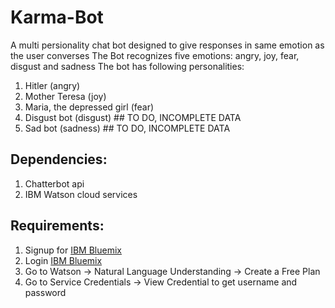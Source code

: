 # Karma-Bot
A multi persionality chat bot designed to give responses in same emotion as the user converses
The Bot recognizes five emotions: angry, joy, fear, disgust and sadness
The bot has following personalities:
 1. Hitler (angry)
 2. Mother Teresa (joy)
 3. Maria, the depressed girl (fear)
 4. Disgust bot (disgust)  ## TO DO, INCOMPLETE DATA
 5. Sad bot (sadness)      ## TO DO, INCOMPLETE DATA

## **Dependencies:** 
 1. Chatterbot api
 2. IBM Watson cloud services

## **Requirements:**
 1. Signup for [IBM Bluemix](https://console.bluemix.net/registration/?target=/catalog/services/alchemyapi/)
 2. Login [IBM Bluemix](https://idaas.iam.ibm.com/idaas/mtfim/sps/authsvcPolicyId=urn:ibm:security:authentication:asf:basicldapuser)
 3. Go to Watson -> Natural Language Understanding -> Create a Free Plan
 4. Go to Service Credentials -> View Credential to get username and password

